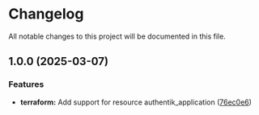 # Changelog

All notable changes to this project will be documented in this file.

## 1.0.0 (2025-03-07)

### Features

* **terraform:** Add support for resource authentik_application ([76ec0e6](https://gitlab.com/terraform-child-modules-48151/terraform-authentik-application/commit/76ec0e6b85b9e6d27e71ef0115d88df8a5cab04f))
